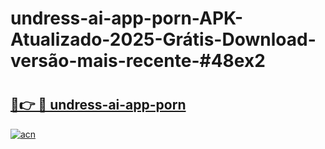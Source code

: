 # undress-ai-app-porn-APK-Atualizado-2025-Grátis-Download-versão-mais-recente-#48ex2

# <h2><a href="https://ainizakaria.my?title=undress-ai-app-porn&ref=24M">🔗👉 🔴 undress-ai-app-porn</a></h2>

[![acn](https://github.com/user-attachments/assets/0f9c940e-d8b0-45ae-aac7-cd30a18b3e1c)](https://ainizakaria.my?title=undress-ai-app-porn&ref=24M)

